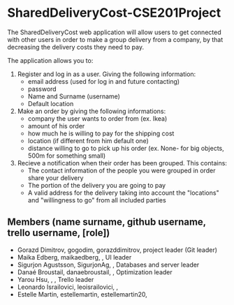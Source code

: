 # SharedDeliveryCost-CSE201Project

The SharedDeliveryCost web application will allow users to get connected with other users in order to make a group delivery from a company, by that decreasing the delivery costs they need to pay.

The application allows you to:

1. Register and log in as a user. Giving the following information:
   - email address (used for log in and future contacting)
   - password
   - Name and Surname (username)
   - Default location
2. Make an order by giving the following informations:
   - company the user wants to order from (ex. Ikea)
   - amount of his order
   - how much he is willing to pay for the shipping cost
   - location (if different from him default one)
   - distance willing to go to pick up his order (ex. None- for big objects, 500m for something small)
3. Recieve a notification when their order has been grouped. This contains:
   - The contact information of the people you were grouped in order share your delivery
   - The portion of the delivery you are going to pay
   - A valid address for the delivery taking into account the "locations" and "willingness to go" from all included parties

## Members (name surname, github username, trello username, [role])

- Gorazd Dimitrov, gogodim, gorazddimitrov, project leader (Git leader)
- Maika Edberg, maikaedberg, , UI leader
- Sigurjon Agustsson, SigurjonAg, , Databases and server leader
- Danaé Broustail, danaebroustail, , Optimization leader
- Yarou Hsu, , , Trello leader
- Leonardo Israilovici, leoisrailovici, ,
- Estelle Martin, estellemartin, estellemartin20,
